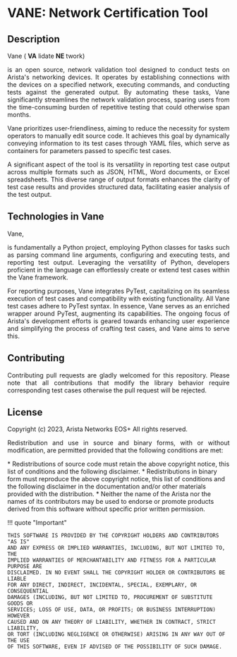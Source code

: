 # VANE: Network Certification Tool

## Description

Vane ( **VA** lidate **NE** twork) <div style='text-align: justify;'> is an
open source, network validation tool designed to conduct tests on Arista's
networking devices. It operates by establishing connections with the devices
on a specified network, executing commands, and conducting tests against
the generated output. By automating these tasks, Vane significantly streamlines
the network validation process, sparing users from the time-consuming burden of
repetitive testing that could otherwise span months.

Vane prioritizes user-friendliness, aiming to reduce the necessity for system
operators to manually edit source code. It achieves this goal by dynamically
conveying information to its test cases through YAML files, which serve as
containers for parameters passed to specific test cases.

A significant aspect of the tool is its versatility in reporting test case output
across multiple formats such as JSON, HTML, Word documents, or Excel spreadsheets.
This diverse range of output formats enhances the clarity of test case results and
provides structured data, facilitating easier analysis of the test output.

</div>

## Technologies in Vane

Vane,<div style='text-align: justify;'> is fundamentally a Python project,
employing Python classes for tasks such as parsing command line arguments,
configuring and executing tests, and reporting test output. Leveraging the
versatility of Python, developers proficient in the language can effortlessly
create or extend test cases within the Vane framework.

For reporting purposes, Vane integrates PyTest, capitalizing on its seamless
execution of test cases and compatibility with existing functionality.
All Vane test cases adhere to PyTest syntax. In essence, Vane serves as
an enriched wrapper around PyTest, augmenting its capabilities.
The ongoing focus of Arista's development efforts is geared towards
enhancing user experience and simplifying the process of crafting test cases,
and Vane aims to serve this.
</div>

## Contributing

<div style='text-align: justify;'>
Contributing pull requests are gladly welcomed for this repository.
Please note that all contributions that modify the library behavior
require corresponding test cases otherwise the pull request will be
rejected.
</div>

## License

<div style='text-align: justify;'>
Copyright (c) 2023, Arista Networks EOS+
All rights reserved.

Redistribution and use in source and binary forms, with or without
modification, are permitted provided that the following conditions are met:

</div>
* Redistributions of source code must retain the above copyright notice, this
  list of conditions and the following disclaimer.
* Redistributions in binary form must reproduce the above copyright notice,
  this list of conditions and the following disclaimer in the documentation
  and/or other materials provided with the distribution.
* Neither the name of the Arista nor the names of its
  contributors may be used to endorse or promote products derived from
  this software without specific prior written permission.

!!! quote "Important"

    THIS SOFTWARE IS PROVIDED BY THE COPYRIGHT HOLDERS AND CONTRIBUTORS "AS IS"
    AND ANY EXPRESS OR IMPLIED WARRANTIES, INCLUDING, BUT NOT LIMITED TO, THE
    IMPLIED WARRANTIES OF MERCHANTABILITY AND FITNESS FOR A PARTICULAR PURPOSE ARE
    DISCLAIMED. IN NO EVENT SHALL THE COPYRIGHT HOLDER OR CONTRIBUTORS BE LIABLE
    FOR ANY DIRECT, INDIRECT, INCIDENTAL, SPECIAL, EXEMPLARY, OR CONSEQUENTIAL
    DAMAGES (INCLUDING, BUT NOT LIMITED TO, PROCUREMENT OF SUBSTITUTE GOODS OR
    SERVICES; LOSS OF USE, DATA, OR PROFITS; OR BUSINESS INTERRUPTION) HOWEVER
    CAUSED AND ON ANY THEORY OF LIABILITY, WHETHER IN CONTRACT, STRICT LIABILITY,
    OR TORT (INCLUDING NEGLIGENCE OR OTHERWISE) ARISING IN ANY WAY OUT OF THE USE
    OF THIS SOFTWARE, EVEN IF ADVISED OF THE POSSIBILITY OF SUCH DAMAGE.
